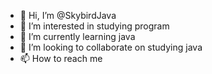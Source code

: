 - 👋 Hi, I’m @SkybirdJava
- 👀 I’m interested in studying program
- 🌱 I’m currently learning java
- 💞️ I’m looking to collaborate on studying java
- 📫 How to reach me 

<!---
SkybirdJava/SkybirdJava is a ✨ special ✨ repository because its `README.md` (this file) appears on your GitHub profile.
You can click the Preview link to take a look at your changes.
--->
